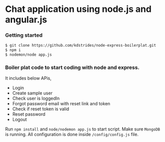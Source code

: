 # Chat application using node.js and angular.js

### Getting started

```bash
$ git clone https://github.com/kdstrides/node-express-boilerplat.git
$ npm i
$ nodemon/node app.js
```

### Boiler plat code to start coding with node and express.

It includes below APis,

- Login
- Create sample user
- Check user is loggedIn
- Forgot password email with reset link and token
- Check if reset token is valid
- Reset password
- Logout

Run `npm install` and `node/nodemon app.js` to start script. Make sure `MongoDB` is running.
All configuration is done inside `/config/config.js` file.